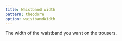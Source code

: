 ```yaml
---
title: Waistband width
pattern: theodore
option: waistbandWidth
---
```


The width of the waistband you want on the trousers.